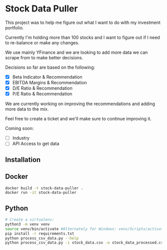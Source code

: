 # Stock Data Puller

This project was to help me figure out what I want to do with my investment portfolio.

Currently I'm holding more than 100 stocks and I want to figure out if I need to re-balance or make any changes.

We use mainly YFinance and we are looking to add more data we can scrape from to make better decisions.

Decisions so far are based on the following:
- [x] Beta Indicator & Recommendation
- [x] EBITDA Margins & Recommendation
- [x] D/E Ratio & Recommendation
- [x] P/E Ratio & Recommendation

We are currently working on improving the recommendations and adding more data to the mix.

Feel free to create a ticket and we'll make sure to continue improving it.

Coming soon:
- [ ] Industry
- [ ] API Access to get data

## Installation

## Docker

```bash
docker build -t stock-data-puller .
docker run -it stock-data-puller
```

## Python

```bash
# Create a virtualenv:
python3 -m venv venv
source venv/bin/activate #Alternately for Windows: venv/Scripts/activate
pip install -r requirements.txt
python process_csv_data.py --help
python process_csv_data.py -i stock_data.csv -o stock_data_processed.csv
```
